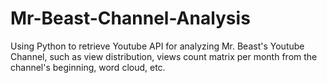 # Mr-Beast-Channel-Analysis
Using Python to retrieve Youtube API for analyzing Mr. Beast's Youtube Channel, such as view distribution, views count matrix per month from the channel's beginning, word cloud, etc.
